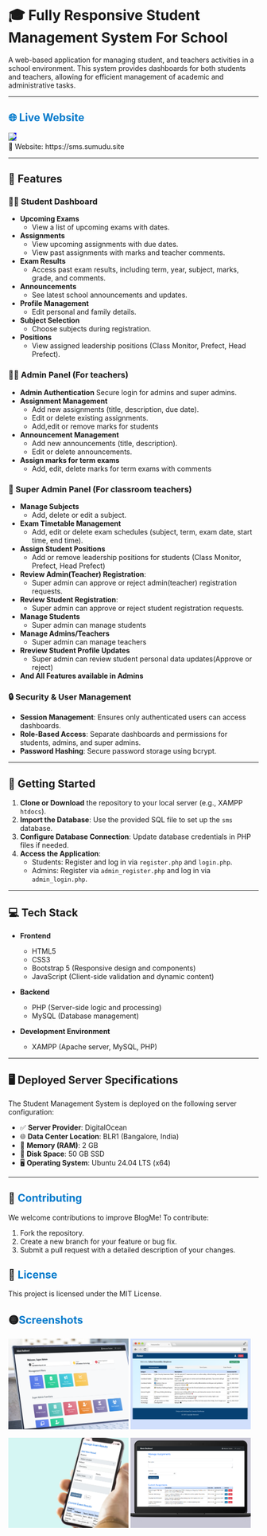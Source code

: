 # 🎓 Fully Responsive Student Management System For School

A web-based application for managing student, and teachers activities in a school environment. This system provides dashboards for both students and teachers, allowing for efficient management of academic and administrative tasks.

---

## <span style="color: #007ACC; font-weight: bold;">🌐 Live Website</span>

<a href="https://sms.sumudu.site">
  <img src="https://img.shields.io/badge/Visit-Live%20Website-%23ee0000?style=for-the-badge&logo=globe&logoColor=white" style="height:40px; background-color:blue;" />
</a>
<br>
🔗 Website: https://sms.sumudu.site

---

## 🚀 Features

### 👨‍🎓 Student Dashboard

- **Upcoming Exams**
  - View a list of upcoming exams with dates.
- **Assignments**
  - View upcoming assignments with due dates.
  - View past assignments with marks and teacher comments.
- **Exam Results**
  - Access past exam results, including term, year, subject, marks, grade, and comments.
- **Announcements**
  - See latest school announcements and updates.
- **Profile Management**
  - Edit personal and family details.
- **Subject Selection**
  - Choose subjects during registration.
- **Positions**
  - View assigned leadership positions (Class Monitor, Prefect, Head Prefect).

### 👨‍🏫 Admin Panel (For teachers)

- **Admin Authentication** Secure login for admins and super admins.
- **Assignment Management**
  - Add new assignments (title, description, due date).
  - Edit or delete existing assignments.
  - Add,edit or remove marks for students
- **Announcement Management**
  - Add new announcements (title, description).
  - Edit or delete announcements.
- **Assign marks for term exams**
  - Add, edit, delete marks for term exams with comments

### 👑 Super Admin Panel (For classroom teachers)

- **Manage Subjects**
  - Add, delete or edit a subject.
- **Exam Timetable Management**
  - Add, edit or delete exam schedules (subject, term, exam date, start time, end time).
- **Assign Student Positions**
  - Add or remove leadership positions for students (Class Monitor, Prefect, Head Prefect)
- **Review Admin(Teacher) Registration**:
  - Super admin can approve or reject admin(teacher) registration requests.
- **Review Student Registration**:
  - Super admin can approve or reject student registration requests.
- **Manage Students**
  - Super admin can manage students
- **Manage Admins/Teachers**
  - Super admin can manage teachers
- **Rreview Student Profile Updates**
  - Super admin can review student personal data updates(Approve or reject)
- **And All Features available in Admins**

### 🔒 Security & User Management

- **Session Management**: Ensures only authenticated users can access dashboards.
- **Role-Based Access**: Separate dashboards and permissions for students, admins, and super admins.
- **Password Hashing**: Secure password storage using bcrypt.

---

## 🏁 Getting Started

1. **Clone or Download** the repository to your local server (e.g., XAMPP `htdocs`).
2. **Import the Database**: Use the provided SQL file to set up the `sms` database.
3. **Configure Database Connection**: Update database credentials in PHP files if needed.
4. **Access the Application**:
   - Students: Register and log in via `register.php` and `login.php`.
   - Admins: Register via `admin_register.php` and log in via `admin_login.php`.

---

## 💻 Tech Stack

- **Frontend**

  - HTML5
  - CSS3
  - Bootstrap 5 (Responsive design and components)
  - JavaScript (Client-side validation and dynamic content)

- **Backend**

  - PHP (Server-side logic and processing)
  - MySQL (Database management)

- **Development Environment**
  - XAMPP (Apache server, MySQL, PHP)
 
---
## 🖥️ Deployed Server Specifications

The Student Management System is deployed on the following server configuration:

- ✅ **Server Provider**: DigitalOcean
- 🌐 **Data Center Location**: BLR1 (Bangalore, India)
- 🧠 **Memory (RAM)**: 2 GB
- 💾 **Disk Space**: 50 GB SSD
- 🖥️ **Operating System**: Ubuntu 24.04 LTS (x64)

---
 ## 🤝 <span style="color: #007ACC; font-weight: bold;">Contributing</span>

We welcome contributions to improve BlogMe! To contribute:

1. Fork the repository.
2. Create a new branch for your feature or bug fix.
3. Submit a pull request with a detailed description of your changes.

## 📄 <span style="color: #007ACC; font-weight: bold;">License</span>

 This project is licensed under the MIT License.

## 🟡<span style="color: #007ACC; font-weight: bold;">Screenshots</span>

<p float="left">
  <img src="https://raw.githubusercontent.com/sumudu-k/School-Student-Management-System__php-mysql/refs/heads/main/screenshots/sms-cover1.png" width="48%" />
  <img src="https://raw.githubusercontent.com/sumudu-k/School-Student-Management-System__php-mysql/refs/heads/main/screenshots/sms-cover2.png" width="48%" />
</p>
<p float="left">
  <img src="https://raw.githubusercontent.com/sumudu-k/School-Student-Management-System__php-mysql/refs/heads/main/screenshots/sms-cover3.png" width="48%" />
  <img src="https://raw.githubusercontent.com/sumudu-k/School-Student-Management-System__php-mysql/refs/heads/main/screenshots/sms-cover4.png" width="48%" />
</p>

